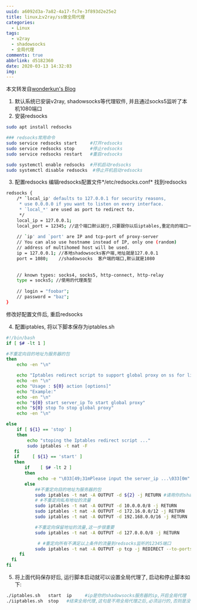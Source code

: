 ```yaml
---
uuid: a6092d3a-7a82-4a17-fc7e-3f893d2e25e2
title: linux上v2ray/ss做全局代理
categories:
  - Linux
tags:
  - v2ray
  - shadowsocks
  - 全局代理
comments: true
abbrlink: d5182360
date: 2020-03-13 14:32:03
img:
---
```

本文转发自[wonderkun's Blog](http://wonderkun.cc/2016/05/16/%E5%9C%A8linux%E4%B8%8A%E6%8A%8Ashadowsocks%E5%81%9A%E6%88%90%E5%85%A8%E5%B1%80%E4%BB%A3%E7%90%86/)
1. 默认系统已安装v2ray, shadowsocks等代理软件, 并且通过socks5监听了本机1080端口
2. 安装redsocks
```bash
sudo apt install redsocks

### redsocks常用命令
sudo service redsocks start     #打开redsocks
sudo service redsocks stop      #停止redsocks
sudo service redsocks restart   #重启redsocks

sudo systemctl enable redsocks  #开机启动redsocks
sudo systemctl disable redsocks  #停止开机启动redsocks
```
3. 配置redsocks
编辑redsocks配置文件*/etc/redsocks.conf* 找到redsocks
```bash
redsocks {
    /* `local_ip' defaults to 127.0.0.1 for security reasons,
     * use 0.0.0.0 if you want to listen on every interface.
     * `local_*' are used as port to redirect to.
     */
    local_ip = 127.0.0.1;
    local_port = 12345; //这个端口默认就行,只要跟你以后iptables,重定向的端口一样就ok
    
    // `ip' and `port' are IP and tcp-port of proxy-server
    // You can also use hostname instead of IP, only one (random)
    // address of multihomed host will be used.
    ip = 127.0.0.1; //本地shadowsocks客户端,地址就是127.0.0.1
    port = 1080;    //shadowsocks  客户端的端口,默认就是1080
    
    
    // known types: socks4, socks5, http-connect, http-relay
    type = socks5; //使用的代理类型
    
    // login = "foobar";
    // password = "baz";
}
```
 修改好配置文件后, 重启redsocks

4. 配置iptables, 将以下脚本保存为iptables.sh
```bash
#!/bin/bash
if [ $# -lt 1 ]

#不重定向目的地址为服务器的包
then
    echo -en "\n"

    echo "Iptables redirect script to support global proxy on ss for linux ... "
    echo -en "\n"
    echo "Usage : ${0} action [options]"
    echo "Example:"
    echo -en "\n"
    echo "${0} start server_ip To start global proxy"
    echo "${0} stop To stop global proxy"
    echo -en "\n"

else
    if [ ${1} == 'stop' ]
    then
        echo "stoping the Iptables redirect script ..."
        sudo iptables -t nat -F
   fi
   if     [ ${1} == 'start' ]
   then
       if    [ $# -lt 2 ]
       then
            echo -e "\033[49;31mPlease input the server_ip ...\033[0m"
       else
           ##不重定向目的地址为服务器的包  
           sudo iptables -t nat -A OUTPUT -d ${2} -j RETURN #请用你的shadowsocks服务器的地址替换$SERVER_IP
           # #不重定向私有地址的流量
           sudo iptables -t nat -A OUTPUT -d 10.0.0.0/8 -j RETURN
           sudo iptables -t nat -A OUTPUT -d 172.16.0.0/12 -j RETURN
           sudo iptables -t nat -A OUTPUT -d 192.168.0.0/16 -j RETURN

           #不重定向保留地址的流量,这一步很重要
           sudo iptables -t nat -A OUTPUT -d 127.0.0.0/8 -j RETURN

            # #重定向所有不满足以上条件的流量到redsocks监听的12345端口
           sudo iptables -t nat -A OUTPUT -p tcp -j REDIRECT --to-ports 12345 #12345是你的redsocks运行的端口,请根据你的情况替换它
     fi
  fi
fi
```
5. 将上面代码保存好后, 运行脚本启动就可以设置全局代理了, 启动和停止脚本如下:
```bash
./iptables.sh   start  ip     #ip是你的shadowsocks服务器的ip,开启全局代理 
./iiptables.sh  stop   #结束全局代理,这句是不用全局代理之后,必须运行的,否则是没有办法上网的 
```

